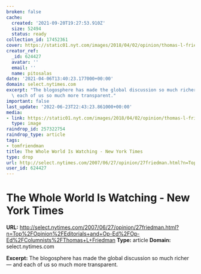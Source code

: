 ```yaml
---
broken: false
cache:
  created: '2021-09-20T19:27:53.910Z'
  size: 52494
  status: ready
collection_id: 17452361
cover: https://static01.nyt.com/images/2018/04/02/opinion/thomas-l-friedman/thomas-l-friedman-videoSixteenByNineJumbo1600.png?year=2007&h=900&w=1600&sig=0xd5f7f61819b8872536a2c3bcc933acbf&tw=1
creator_ref:
  _id: 624427
  avatar: ''
  email: ''
  name: pitosalas
date: '2021-04-06T13:40:23.177000+00:00'
domain: select.nytimes.com
excerpt: "The blogosphere has made the global discussion so much richer \u2014 and\
  \ each of us so much more transparent."
important: false
last_update: '2022-06-23T22:43:23.861000+00:00'
media:
- link: https://static01.nyt.com/images/2018/04/02/opinion/thomas-l-friedman/thomas-l-friedman-videoSixteenByNineJumbo1600.png?year=2007&h=900&w=1600&sig=0xd5f7f61819b8872536a2c3bcc933acbf&tw=1
  type: image
raindrop_id: 257322754
raindrop_type: article
tags:
- tomfriendman
title: The Whole World Is Watching - New York Times
type: drop
url: http://select.nytimes.com/2007/06/27/opinion/27friedman.html?n=Top%2FOpinion%2FEditorials+and+Op-Ed%2FOp-Ed%2FColumnists%2FThomas+L+Friedman
user_id: 624427
---
```


# The Whole World Is Watching - New York Times

**URL:** http://select.nytimes.com/2007/06/27/opinion/27friedman.html?n=Top%2FOpinion%2FEditorials+and+Op-Ed%2FOp-Ed%2FColumnists%2FThomas+L+Friedman
**Type:** article
**Domain:** select.nytimes.com

**Excerpt:** The blogosphere has made the global discussion so much richer — and each of us so much more transparent.
